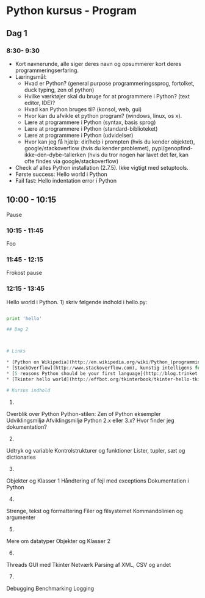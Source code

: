 # Python kursus - Program

## Dag 1

### 8:30- 9:30

* Kort navnerunde, alle siger deres navn og opsummerer kort deres programmeringserfaring.
* Læringsmål:
    * Hvad er Python? (general purpose programmeringssprog, fortolket, duck typing, zen of python)
    * Hvilke værktøjer skal du bruge for at programmere i Python? (text editor, IDE)?
    * Hvad kan Python bruges til? (konsol, web, gui)
    * Hvor kan du afvikle et python program? (windows, linux, os x).
    * Lære at programmere i Python (syntax, basis sprog)
    * Lære at programmere i Python (standard-biblioteket)
    * Lære at programmere i Python (udvidelser)
    * Hvor kan jeg få hjælp: dir/help i prompten (hvis du kender objektet), google/stackoverflow (hvis du kender problemet), pypi/genopfind-ikke-den-dybe-tallerken (hvis du tror nogen har lavet det før, kan ofte findes via google/stackoverflow)
* Check af alles Python installation (2.7.5). Ikke vigtigt med setuptools.
* Første success: Hello world i Python
* Fail fast: Hello indentation error i Python

## 10:00 - 10:15

Pause

### 10:15 - 11:45

Foo

### 11:45 - 12:15

Frokost pause

### 12:15 - 13:45


Hello world i Python. 1) skriv følgende indhold i hello.py:

```python

print 'hello'

## Dag 2



# Links

* [Python on Wikipedia](http://en.wikipedia.org/wiki/Python_(programming_language))
* [StackOverflow](http://www.stackoverflow.com), kunstig intelligens for programmører)
* [5 reasons Python should be your first language](http://blog.trinket.io/why-python/)
* [Tkinter hello world](http://effbot.org/tkinterbook/tkinter-hello-tkinter.htm)

# Kursus indhold

```
1.
Overblik over Python
Python-stilen: Zen of Python
eksempler
Udviklingsmiljø
Afviklingsmiljø
Python 2.x eller 3.x?
Hvor finder jeg dokumentation?
 
2.
Udtryk og variable
Kontrolstrukturer og funktioner
Lister, tupler, sæt og dictionaries
 
3.
Objekter og Klasser 1
Håndtering af fejl med exceptions
Dokumentation i Python
 
4.
Strenge, tekst og formattering
Filer og filsystemet
Kommandolinien og argumenter
 
5.
Mere om datatyper
Objekter og Klasser 2
 
6.
Threads
GUI med Tkinter
Netværk
Parsing af XML, CSV og andet
 
7.
Debugging
Benchmarking
Logging
```
